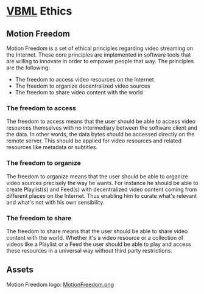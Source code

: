 # [VBML](README.md) Ethics

## Motion Freedom

Motion Freedom is a set of ethical principles regarding video streaming on the Internet. These core
principles are implemented in software tools that are willing to innovate in order to empower 
people that way. The principles are the following:

- The freedom to access video resources on the Internet
- The freedom to organize decentralized video sources
- The freedom to share video content with the world

### The freedom to access

The freedom to access means that the user should be able to access video resources themselves with
no intermediary between the software client and the data. In other words, the data bytes should be
accessed directly on the remote server. This should be applied for video resources and related
resources like metadata or subtitles.

### The freedom to organize

The freedom to organize means that the user should be able to organize video sources precisely the
way he wants. For instance he should be able to create Playlist(s) and Feed(s) with decentralized
video content coming from different places on the Internet. Thus enabling him to curate what's
relevant and what's not with his own sensibility.

### The freedom to share

The freedom to share means that the user should be able to share video content with the world.
Whether it's a video resource or a collection of videos like a Playlist or a Feed the user should
be able to play and access these resources in a universal way without third party restrictions.

## Assets

Motion Freedom logo: [MotionFreedom.png](pictures/MotionFreedom.png)
